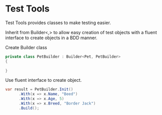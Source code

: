 # Test Tools

Test Tools provides classes to make testing easier.

Inherit from Builder<,> to allow easy creation of test objects with a fluent interface to create objects in a BDD manner.

Create Builder class
```c#
private class PetBuilder : Builder<Pet, PetBuilder>
{
    
}
```

Use fluent interface to create object.
```c#
var result = PetBuilder.Init()
      .With(x => x.Name, "Beed")
      .With(x => x.Age, 5)
      .With(x => x.Breed, "Border Jack")
      .Build();
```
